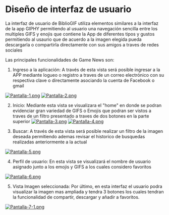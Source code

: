 #  Diseño de interfaz de usuario

La interfaz de usuario de BiblioGIF utiliza elementos similares a la interfaz de la app GIPHY permitiendo al usuario una navegación sencilla entre los multiples GIFS y enojis que contiene la App de diferentes tipos y gustos permitiendo al usaurio que de acuerdo a la imagen elegida pueda descargarla o compartirla directamente con sus amigos a traves de redes sociales 

Las principales funcionalidades de Game News son:

1)	Ingreso a la aplicación: A través de esta vista será posible ingresar a la APP mediante logueo o registro a traves de un correo electrónico con su respectiva clave o directamente asociando la cuenta de Facebook o gmail  

 [![Pantalla-1.png](https://i.postimg.cc/V60L6skr/Pantalla-1.png)](https://postimg.cc/k69dYm8q)
 [![Pantalla-2.png](https://i.postimg.cc/L5m7Wvw9/Pantalla-2.png)](https://postimg.cc/47FB7vXq)
 
2)	Inicio: Mediante esta vista se visualizara el "home" en donde se podran evidenciar gran variedad de GIFS o Emojis que podran ser vistos a traves de un filtro presentado a traves de dos botones en la parte superior
 [![Pantalla-3.png](https://i.postimg.cc/fybCXP19/Pantalla-3.png)](https://postimg.cc/DJt13xvv)
 [![Pantalla-4.png](https://i.postimg.cc/SKFfxRr3/Pantalla-4.png)](https://postimg.cc/VJgC7Y2W)
 
3)	Buscar: A través de esta vista será posible realizar un filtro de la imagen deseada permitiendo ademas revisar el historico de busquedas realizadas anteriormente a la actual 

 [![Pantalla-5.png](https://i.postimg.cc/d1KkzSFT/Pantalla-5.png)](https://postimg.cc/jWZSfcLs)
 
4) Perfil de usuario: En esta vista se visualizará el nombre de usuario asignado junto a los emojis y GIFS a los cuales considero favoritos

 [![Pantalla-6.png](https://i.postimg.cc/L8tMxyxW/Pantalla-6.png)](https://postimg.cc/75Zc6N81)
 
5)	Vista Imagen seleccionada: Por último, en esta interfaz el usuario podra visualizar la imagen mas ampliada y tendra 3 botones los cuales tendran la funcionalidad de compartir, descargar y añadir a favoritos.  

 [![Pantalla-7-1.png](https://i.postimg.cc/fbHWv2LN/Pantalla-7-1.png)](https://postimg.cc/WDkPN7gW)
 
